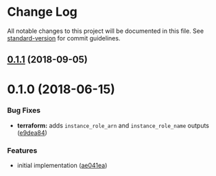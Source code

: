 # Change Log

All notable changes to this project will be documented in this file. See [standard-version](https://github.com/conventional-changelog/standard-version) for commit guidelines.

<a name="0.1.1"></a>
## [0.1.1](https://github.com/cludden/tf-prometheus/compare/v0.1.0...v0.1.1) (2018-09-05)



<a name="0.1.0"></a>
# 0.1.0 (2018-06-15)


### Bug Fixes

* **terraform:** adds `instance_role_arn` and `instance_role_name` outputs ([e9dea84](https://github.com/cludden/tf-prometheus/commit/e9dea84))


### Features

* initial implementation ([ae041ea](https://github.com/cludden/tf-prometheus/commit/ae041ea))
